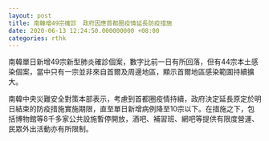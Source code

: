 ```yaml
---
layout: post
title: 南韓增49宗確診　政府因應首都圈疫情延長防疫措施
date: 2020-06-13 12:24:50.000000000 +08:00
categories: rthk
---
```


南韓單日新增49宗新型肺炎確診個案，數字比前一日有所回落，但有44宗本土感染個案，當中只有一宗並非來自首爾及周邊地區，顯示首爾地區感染範圍持續擴大。

南韓中央災難安全對策本部表示，考慮到首都圈疫情持續，政府決定延長原定於明日結束的防疫措施實施期限，直至單日新增病例降至10宗以下。在措施之下，包括博物館等8千多家公共設施暫停開放，酒吧、補習班、網吧等提供有限度營運、民眾外出活動亦有所限制。
